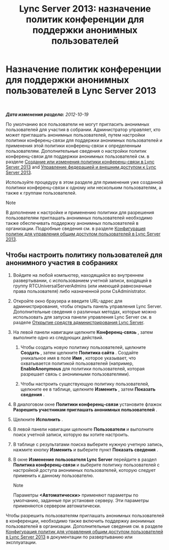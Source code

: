 ﻿---
title: 'Lync Server 2013: назначение политик конференции для поддержки анонимных пользователей'
TOCTitle: Назначение политик конференции для поддержки анонимных пользователей
ms:assetid: 662de022-1111-40f7-bad4-f2b686f30973
ms:mtpsurl: https://technet.microsoft.com/ru-ru/library/Gg521007(v=OCS.15)
ms:contentKeyID: 49309995
ms.date: 05/19/2016
mtps_version: v=OCS.15
ms.translationtype: HT
---

# Назначение политик конференции для поддержки анонимных пользователей в Lync Server 2013

 

_**Дата изменения раздела:** 2012-10-19_

По умолчанию все пользователи не могут пригласить анонимных пользователей для участия в собрании. Администратор управляет, кто может приглашать анонимных пользователей, путем настройки политики конференц-связи для поддержки анонимных пользователей и применения этой политики конференц-связи к определенным пользователям. Дополнительные сведения о настройки политик конференц-связи для поддержки анонимных пользователей см. в разделе [Создание или изменения политики конференц-связи в Lync Server 2013](lync-server-2013-create-or-modify-a-conferencing-policy.md) and [Управление федерацией и внешним доступом к Lync Server 2013](lync-server-2013-managing-federation-and-external-access-to-lync-server-2013.md).

Используйте процедуру в этом разделе для применения уже созданной политики конференц-связи к одному или нескольким пользователям, а также к группам пользователей.

> [!note]  
> В дополнение к настройке и применению политики для разрешения пользователям приглашать анонимных пользователей необходимо также обеспечивать поддержку анонимных пользователей в организации. Подробные сведения см. в разделе <a href="lync-server-2013-configure-policies-to-control-public-user-access.md">Конфигурация политик для управления общим доступом пользователей в Lync Server 2013</a>.

## Чтобы настроить политику пользователей для анонимного участия в собраниях

1.  Войдите на любой компьютер, находящийся во внутреннем развертывании, с использованием учетной записи, входящей в группу RTCUniversalServerAdmins (или имеющей равнозначные права пользователя) либо назначенной роли CsAdministrator.

2.  Откройте окно браузера и введите URL-адрес для администрирования, чтобы открыть панель управления Lync Server. Дополнительные сведения о различных методах, которые можно использовать для запуска панели управления Lync Server см. в разделе [Открытие средств администрирования Lync Server](lync-server-2013-open-lync-server-administrative-tools.md).

3.  На левой панели навигации щелкните **Конференц-связь** , затем выполните одно из следующих действий.
    
    1.  Чтобы создать новую политику пользователей, щелкните **Создать** , затем щелкните **Политика сайта** . Создайте уникальное имя в поле **Имя** , которое указывает, что охватывается политикой пользователей (например, **EnableAnonymous** для политики пользователей, которая разрешает связь с анонимными пользователями).
    
    2.  Чтобы настроить существующую политику пользователей, щелкните ее в таблице, щелкните **Изменить** , затем **Показать сведения** .

4.  В диалоговом окне **Политики конференц-связи** установите флажок **Разрешить участникам приглашать анонимных пользователей** .

5.  Щелкните **Исполнить** .

6.  В левой панели навигации щелкните **Пользователи** и выполните поиск учетной записи, которую вы хотите настроить.

7.  В таблице с результатами поиска выберите нужную учетную запись, нажмите кнопку **Изменить** и выберите пункт **Показать сведения** .

8.  В окне **Изменение пользователя Lync Server** перейдите в раздел **Политика конференц-связи** и выберите политику пользователей с настройкой доступа анонимных пользователей, которую следует применить к данному пользователю.
    
    > [!note]  
    > Параметры <strong>&lt;Автоматически&gt;</strong> применяют параметры по умолчанию, заданные при установке серверу. Эти параметры применяются сервером автоматически.

Чтобы разрешить пользователям приглашать анонимных пользователей в конференции, необходимо также включить поддержку анонимных пользователей в организации. Дополнительные сведения см. в разделе [Конфигурация политик для управления общим доступом пользователей в Lync Server 2013](lync-server-2013-configure-policies-to-control-public-user-access.md) в документации по развертыванию или эксплуатации.

